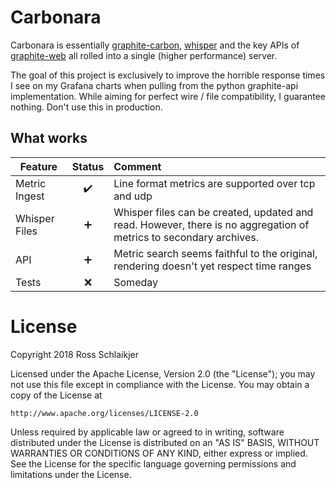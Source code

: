 # Carbonara

Carbonara is essentially
[graphite-carbon](https://github.com/graphite-project/carbon),
[whisper](https://github.com/graphite-project/whisper) and the key APIs of
[graphite-web](https://github.com/graphite-project/graphite-web)
all rolled into a single (higher performance) server.

The goal of this project is exclusively to improve the horrible response times I
see on my Grafana charts when pulling from the python graphite-api
implementation. While aiming for perfect wire / file compatibility, I guarantee
nothing. Don't use this in production.

## What works

| Feature   |      Status      |  Comment |
| ----------|:----------------:|:---------|
| Metric Ingest | :heavy_check_mark: | Line format metrics are supported over tcp and udp |
| Whisper Files | :heavy_plus_sign: | Whisper files can be created, updated and read. However, there is no aggregation of metrics to secondary archives. |
| API | :heavy_plus_sign: | Metric search seems faithful to the original, rendering doesn't yet respect time ranges |
| Tests | :x: | Someday |

# License

Copyright 2018 Ross Schlaikjer

Licensed under the Apache License, Version 2.0 (the "License");
you may not use this file except in compliance with the License.
You may obtain a copy of the License at

    http://www.apache.org/licenses/LICENSE-2.0

Unless required by applicable law or agreed to in writing, software
distributed under the License is distributed on an "AS IS" BASIS,
WITHOUT WARRANTIES OR CONDITIONS OF ANY KIND, either express or implied.
See the License for the specific language governing permissions and
limitations under the License.
